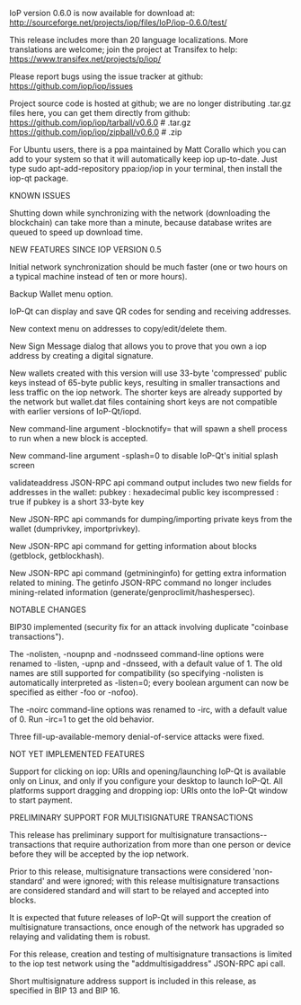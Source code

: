 IoP version 0.6.0 is now available for download at:
http://sourceforge.net/projects/iop/files/IoP/iop-0.6.0/test/

This release includes more than 20 language localizations.
More translations are welcome; join the
project at Transifex to help:
https://www.transifex.net/projects/p/iop/

Please report bugs using the issue tracker at github:
https://github.com/iop/iop/issues

Project source code is hosted at github; we are no longer
distributing .tar.gz files here, you can get them
directly from github:
https://github.com/iop/iop/tarball/v0.6.0  # .tar.gz
https://github.com/iop/iop/zipball/v0.6.0  # .zip

For Ubuntu users, there is a ppa maintained by Matt Corallo which
you can add to your system so that it will automatically keep
iop up-to-date.  Just type
sudo apt-add-repository ppa:iop/iop
in your terminal, then install the iop-qt package.


KNOWN ISSUES

Shutting down while synchronizing with the network
(downloading the blockchain) can take more than a minute,
because database writes are queued to speed up download
time.


NEW FEATURES SINCE IOP VERSION 0.5

Initial network synchronization should be much faster
(one or two hours on a typical machine instead of ten or more
hours).

Backup Wallet menu option.

IoP-Qt can display and save QR codes for sending
and receiving addresses.

New context menu on addresses to copy/edit/delete them.

New Sign Message dialog that allows you to prove that you
own a iop address by creating a digital
signature.

New wallets created with this version will
use 33-byte 'compressed' public keys instead of
65-byte public keys, resulting in smaller
transactions and less traffic on the iop
network. The shorter keys are already supported
by the network but wallet.dat files containing
short keys are not compatible with earlier
versions of IoP-Qt/iopd.

New command-line argument -blocknotify=<command>
that will spawn a shell process to run <command> 
when a new block is accepted.

New command-line argument -splash=0 to disable
IoP-Qt's initial splash screen

validateaddress JSON-RPC api command output includes
two new fields for addresses in the wallet:
pubkey : hexadecimal public key
iscompressed : true if pubkey is a short 33-byte key

New JSON-RPC api commands for dumping/importing
private keys from the wallet (dumprivkey, importprivkey).

New JSON-RPC api command for getting information about
blocks (getblock, getblockhash).

New JSON-RPC api command (getmininginfo) for getting
extra information related to mining. The getinfo
JSON-RPC command no longer includes mining-related
information (generate/genproclimit/hashespersec).



NOTABLE CHANGES

BIP30 implemented (security fix for an attack involving
duplicate "coinbase transactions").

The -nolisten, -noupnp and -nodnsseed command-line
options were renamed to -listen, -upnp and -dnsseed,
with a default value of 1. The old names are still
supported for compatibility (so specifying -nolisten
is automatically interpreted as -listen=0; every
boolean argument can now be specified as either
-foo or -nofoo).

The -noirc command-line options was renamed to
-irc, with a default value of 0. Run -irc=1 to
get the old behavior.

Three fill-up-available-memory denial-of-service
attacks were fixed.


NOT YET IMPLEMENTED FEATURES

Support for clicking on iop: URIs and
opening/launching IoP-Qt is available only on Linux,
and only if you configure your desktop to launch
IoP-Qt. All platforms support dragging and dropping
iop: URIs onto the IoP-Qt window to start
payment.


PRELIMINARY SUPPORT FOR MULTISIGNATURE TRANSACTIONS

This release has preliminary support for multisignature
transactions-- transactions that require authorization
from more than one person or device before they
will be accepted by the iop network.

Prior to this release, multisignature transactions
were considered 'non-standard' and were ignored;
with this release multisignature transactions are
considered standard and will start to be relayed
and accepted into blocks.

It is expected that future releases of IoP-Qt
will support the creation of multisignature transactions,
once enough of the network has upgraded so relaying
and validating them is robust.

For this release, creation and testing of multisignature
transactions is limited to the iop test network using
the "addmultisigaddress" JSON-RPC api call.

Short multisignature address support is included in this
release, as specified in BIP 13 and BIP 16.

